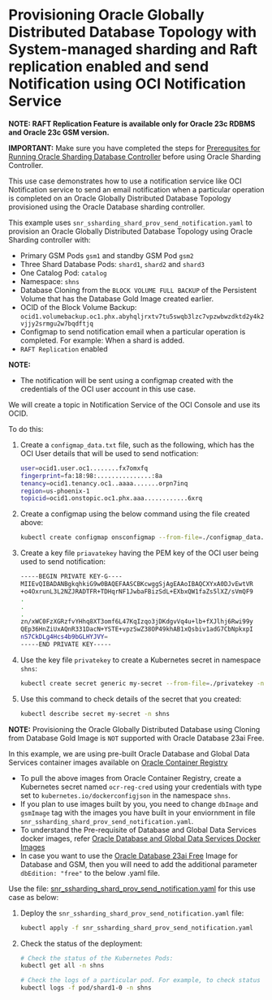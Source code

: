 # Provisioning Oracle Globally Distributed Database Topology with System-managed sharding and Raft replication enabled and send Notification using OCI Notification Service

**NOTE: RAFT Replication Feature is available only for Oracle 23c RDBMS and Oracle 23c GSM version.**

**IMPORTANT:** Make sure you have completed the steps for [Prerequsites for Running Oracle Sharding Database Controller](../../README.md#prerequsites-for-running-oracle-sharding-database-controller) before using Oracle Sharding Controller.

This use case demonstrates how to use a notification service like OCI Notification service to send an email notification when a particular operation is completed on an Oracle Globally Distributed Database Topology provisioned using the Oracle Database sharding controller.

This example uses `snr_ssharding_shard_prov_send_notification.yaml` to provision an Oracle Globally Distributed Database Topology using Oracle Sharding controller with:

* Primary GSM Pods `gsm1` and standby GSM Pod `gsm2`
* Three Shard Database Pods: `shard1`, `shard2` and `shard3`
* One Catalog Pod: `catalog`
* Namespace: `shns`
* Database Cloning from the `BLOCK VOLUME FULL BACKUP` of the Persistent Volume that has the Database Gold Image created earlier.
* OCID of the Block Volume Backup: `ocid1.volumebackup.oc1.phx.abyhqljrxtv7tu5swqb3lzc7vpzwbwzdktd2y4k2vjjy2srmgu2w7bqdftjq`
* Configmap to send notification email when a particular operation is completed. For example: When a shard is added.
* `RAFT Replication` enabled

**NOTE:**

* The notification will be sent using a configmap created with the credentials of the OCI user account in this use case.

We will create a topic in Notification Service of the OCI Console and use its OCID. 

To do this:

1. Create a `configmap_data.txt` file, such as the following, which has the OCI User details that will be used to send notfication:

    ```sh
    user=ocid1.user.oc1........fx7omxfq
    fingerprint=fa:18:98:...............:8a
    tenancy=ocid1.tenancy.oc1..aaaa.......orpn7inq
    region=us-phoenix-1
    topicid=ocid1.onstopic.oc1.phx.aaa............6xrq
    ```
2. Create a configmap using the below command using the file created above:
    ```sh
    kubectl create configmap onsconfigmap --from-file=./configmap_data.txt -n shns
    ```

3. Create a key file `priavatekey` having the PEM key of the OCI user being used to send notification:
    ```sh
    -----BEGIN PRIVATE KEY-G----
    MIIEvQIBADANBgkqhkiG9w0BAQEFAASCBKcwggSjAgEAAoIBAQCXYxA0DJvEwtVR
    +o4OxrunL3L2NZJRADTFR+TDHqrNF1JwbaFBizSdL+EXbxQW1faZs5lXZ/sVmQF9
    .
    .
    .
    zn/xWC0FzXGRzfvYHhq8XT3omf6L47KqIzqo3jDKdgvVq4u+lb+fXJlhj6Rwi99y
    QEp36HnZiUxAQnR331DacN+YSTE+vpzSwZ38OP49khAB1xQsbiv1adG7CbNpkxpI
    nS7CkDLg4Hcs4b9bGLHYJVY=
    -----END PRIVATE KEY-----
    ```
4. Use the key file `privatekey` to create a Kubernetes secret in namespace `shns`:

    ```sh
    kubectl create secret generic my-secret --from-file=./privatekey -n shns
    ```

5. Use this command to check details of the secret that you created:

    ```sh
    kubectl describe secret my-secret -n shns
    ```

**NOTE:** Provisioning the Oracle Globally Distributed Database using Cloning from Database Gold Image is `NOT` supported with Oracle Database 23ai Free.

In this example, we are using pre-built Oracle Database and Global Data Services container images available on [Oracle Container Registry](https://container-registry.oracle.com/)
  * To pull the above images from Oracle Container Registry, create a Kubernetes secret named `ocr-reg-cred` using your credentials with type set to `kubernetes.io/dockerconfigjson` in the namespace `shns`.
  * If you plan to use images built by you, you need to change `dbImage` and `gsmImage` tag with the images you have built in your enviornment in file `snr_ssharding_shard_prov_send_notification.yaml`.
  * To understand the Pre-requisite of Database and Global Data Services docker images, refer [Oracle Database and Global Data Services Docker Images](../../README.md#3-oracle-database-and-global-data-services-docker-images)
  * In case you want to use the [Oracle Database 23ai Free](https://www.oracle.com/database/free/get-started/) Image for Database and GSM, then you will need to add the additional parameter `dbEdition: "free"` to the below .yaml file.

Use the file: [snr_ssharding_shard_prov_send_notification.yaml](./snr_ssharding_shard_prov_send_notification.yaml) for this use case as below:

1. Deploy the `snr_ssharding_shard_prov_send_notification.yaml` file:
    ```sh
    kubectl apply -f snr_ssharding_shard_prov_send_notification.yaml
    ```
2. Check the status of the deployment:
    ```sh
    # Check the status of the Kubernetes Pods:
    kubectl get all -n shns

    # Check the logs of a particular pod. For example, to check status of pod "shard1-0":
    kubectl logs -f pod/shard1-0 -n shns
